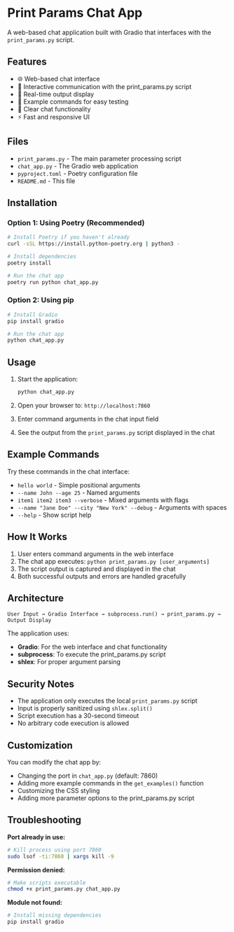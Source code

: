 # Print Params Chat App

A web-based chat application built with Gradio that interfaces with the `print_params.py` script.

## Features

- 🌐 Web-based chat interface
- 🤖 Interactive communication with the print_params.py script
- 📝 Real-time output display
- 🎯 Example commands for easy testing
- 🧹 Clear chat functionality
- ⚡ Fast and responsive UI

## Files

- `print_params.py` - The main parameter processing script
- `chat_app.py` - The Gradio web application
- `pyproject.toml` - Poetry configuration file
- `README.md` - This file

## Installation

### Option 1: Using Poetry (Recommended)

```bash
# Install Poetry if you haven't already
curl -sSL https://install.python-poetry.org | python3 -

# Install dependencies
poetry install

# Run the chat app
poetry run python chat_app.py
```

### Option 2: Using pip

```bash
# Install Gradio
pip install gradio

# Run the chat app
python chat_app.py
```

## Usage

1. Start the application:
   ```bash
   python chat_app.py
   ```

2. Open your browser to: `http://localhost:7860`

3. Enter command arguments in the chat input field

4. See the output from the `print_params.py` script displayed in the chat

## Example Commands

Try these commands in the chat interface:

- `hello world` - Simple positional arguments
- `--name John --age 25` - Named arguments
- `item1 item2 item3 --verbose` - Mixed arguments with flags
- `--name "Jane Doe" --city "New York" --debug` - Arguments with spaces
- `--help` - Show script help

## How It Works

1. User enters command arguments in the web interface
2. The chat app executes: `python print_params.py [user_arguments]`
3. The script output is captured and displayed in the chat
4. Both successful outputs and errors are handled gracefully

## Architecture

```
User Input → Gradio Interface → subprocess.run() → print_params.py → Output Display
```

The application uses:
- **Gradio**: For the web interface and chat functionality
- **subprocess**: To execute the print_params.py script
- **shlex**: For proper argument parsing

## Security Notes

- The application only executes the local `print_params.py` script
- Input is properly sanitized using `shlex.split()`
- Script execution has a 30-second timeout
- No arbitrary code execution is allowed

## Customization

You can modify the chat app by:
- Changing the port in `chat_app.py` (default: 7860)
- Adding more example commands in the `get_examples()` function
- Customizing the CSS styling
- Adding more parameter options to the print_params.py script

## Troubleshooting

**Port already in use:**
```bash
# Kill process using port 7860
sudo lsof -ti:7860 | xargs kill -9
```

**Permission denied:**
```bash
# Make scripts executable
chmod +x print_params.py chat_app.py
```

**Module not found:**
```bash
# Install missing dependencies
pip install gradio
```
